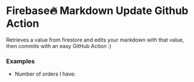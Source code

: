 
# Firebase🔥 Markdown Update Github Action

Retrieves a value from firestore and edits your markdown with that value, then commits with an easy GitHub Action :)

### Examples

- Number of orders I have: <!-- FIREBASE_VALUE:START --><!-- FIREBASE_VALUE:END -->

